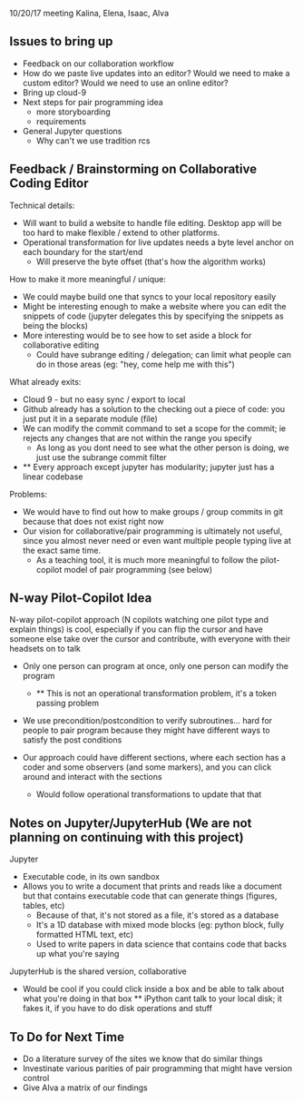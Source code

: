 
10/20/17 meeting
Kalina, Elena, Isaac, Alva

Issues to bring up
------------------
- Feedback on our collaboration workflow
- How do we paste live updates into an editor? Would we need to make a 
  custom editor? Would we need to use an online editor?
- Bring up cloud-9
- Next steps for pair programming idea
   - more storyboarding
   - requirements
- General Jupyter questions
   - Why can't we use tradition rcs

Feedback / Brainstorming on Collaborative Coding Editor
------------------------------------------------
Technical details:
- Will want to build a website to handle file editing. Desktop app will be too hard to make flexible / extend to other platforms.
- Operational transformation for live updates needs a byte level anchor on each boundary for the start/end
    - Will preserve the byte offset (that's how the algorithm works)

How to make it more meaningful / unique:
- We could maybe build one that syncs to your local repository easily
- Might be interesting enough to make a website where you can edit the snippets of code (jupyter delegates this by specifying the snippets as being the blocks)
- More interesting would be to see how to set aside a block for collaborative editing
    - Could have subrange editing / delegation; can limit what people can do in those areas (eg: "hey, come help me with this")

What already exits:
- Cloud 9 - but no easy sync / export to local
- Github already has a solution to the checking out a piece of code: you just put it in a separate module (file)
- We can modify the commit command to set a scope for the commit; ie rejects any changes that are not within the range you specify
    - As long as you dont need to see what the other person is doing, we just use the subrange commit filter
- ** Every approach except jupyter has modularity; jupyter just has a linear codebase

Problems:
- We would have to find out how to make groups / group commits in git because that does not exist right now
- Our vision for collaborative/pair programming is ultimately not useful, since you almost never need or even want multiple people typing live at the exact same time. 
    - As a teaching tool, it is much more meaningful to follow the pilot-copilot model of pair programming (see below)

N-way Pilot-Copilot Idea
-------------------------------------------
N-way pilot-copilot approach (N copilots watching one pilot type and explain things) is cool, especially if you can flip the cursor and have someone else take over the cursor and contribute, with everyone with their headsets on to talk
- Only one person can program at once, only one person can modify the program
    - ** This is not an operational transformation problem, it's a token passing problem

- We use precondition/postcondition to verify subroutines... hard for people to pair program because they might have different ways to satisfy the post conditions
- Our approach could have different sections, where each section has a coder and some observers (and some markers), and you can click around and interact with the sections
    - Would follow operational transformations to update that that

Notes on Jupyter/JupyterHub (We are not planning on continuing with this project)
--------------------------------------------
Jupyter
- Executable code, in its own sandbox
- Allows you to write a document that prints and reads like a document but that contains executable code that can generate things (figures, tables, etc)
    - Because of that, it's not stored as a file, it's stored as a database
    - It's a 1D database with mixed mode blocks (eg: python block, fully formatted HTML text, etc)
    - Used to write papers in data science that contains code that backs up what you're saying

JupyterHub is the shared version, collaborative
- Would be cool if you could click inside a box and be able to talk about what you're doing in that box
** iPython cant talk to your local disk; it fakes it, if you have to do disk operations and stuff

To Do for Next Time
-------------------------------------------
- Do a literature survey of the sites we know that do similar things
- Investinate various parities of pair programming that might have version control
- Give Alva a matrix of our findings
